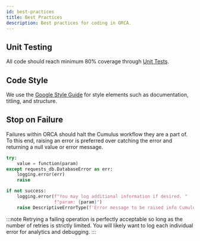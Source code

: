 ```yaml
---
id: best-practices
title: Best Practices
description: Best practices for coding in ORCA.
---
```


## Unit Testing
All code should reach minimum 80% coverage through [Unit Tests](unit-tests.md).

## Code Style
We use the [Google Style Guide](https://google.github.io/styleguide/pyguide.html) for style elements such as documentation, titling, and structure.

## Stop on Failure
Failures within ORCA should halt the Cumulus workflow they are a part of.
To this end, raising an error is preferred over catching the error and returning a null value or error message.

```python
try:
    value = function(param)
except requests_db.DatabaseError as err:
    logging.error(err)
    raise
```
```python
if not success:
    logging.error(f"You may log additional information if desired. "
                  f"param: {param}")
    raise DescriptiveErrorType(f'Error message to be raised info Cumulus workflow.'
```
:::note
Retrying a failing operation is perfectly acceptable so long as the number of retries is strictly limited.
You will likely want to log each individual error for analytics and debugging.
:::
